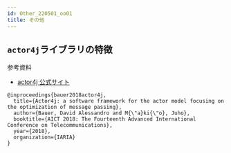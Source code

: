 ```yaml
---
id: Other_220501_oo01
title: その他
---
```



## `actor4j`ライブラリの特徴



参考資料

- [actor4j 公式サイト](https://actor4j.io)

```
@inproceedings{bauer2018actor4j,
  title={Actor4j: a software framework for the actor model focusing on the optimization of message passing},
  author={Bauer, David Alessandro and M{\"a}ki{\"o}, Juho},
  booktitle={AICT 2018: The Fourteenth Advanced International Conference on Telecommunications},
  year={2018},
  organization={IARIA}
}
```

